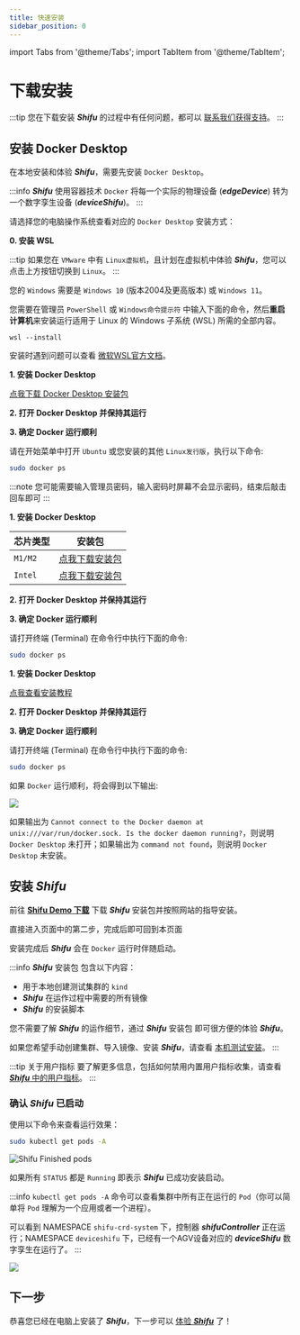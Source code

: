 ```yaml
---
title: 快速安装
sidebar_position: 0
---
```


import Tabs from '@theme/Tabs';
import TabItem from '@theme/TabItem';

# 下载安装

:::tip
您在下载安装 ***Shifu*** 的过程中有任何问题，都可以 [联系我们获得支持](community/join.md)。
:::
## 安装 Docker Desktop

在本地安装和体验 ***Shifu***，需要先安装 `Docker Desktop`。

:::info
***Shifu*** 使用容器技术 `Docker` 将每一个实际的物理设备 (***edgeDevice***) 转为一个数字孪生设备 (***deviceShifu***)。
:::

请选择您的电脑操作系统查看对应的 `Docker Desktop` 安装方式：

<Tabs groupId="operating-systems">
<TabItem value="win" label="Windows(WSL)">

**0. 安装 WSL**

:::tip
如果您在 `VMware` 中有 `Linux虚拟机`，且计划在虚拟机中体验 ***Shifu***，您可以点击上方按钮切换到 `Linux`。
:::

您的 `Windows` 需要是 `Windows 10` (版本2004及更高版本) 或 `Windows 11`。

您需要在管理员 `PowerShell` 或 `Windows命令提示符` 中输入下面的命令，然后**重启计算机**来安装运行适用于 Linux 的 Windows 子系统 (WSL) 所需的全部内容。

```
wsl --install
```

安装时遇到问题可以查看 [微软WSL官方文档](https://docs.microsoft.com/zh-cn/windows/wsl/install)。

**1. 安装 Docker Desktop**

[点我下载 Docker Desktop 安装包](https://desktop.docker.com/win/main/amd64/Docker%20Desktop%20Installer.exe)

**2. 打开 Docker Desktop 并保持其运行**

**3. 确定 Docker 运行顺利**

请在开始菜单中打开 `Ubuntu` 或您安装的其他 `Linux发行版`，执行以下命令:

```bash
sudo docker ps
```

:::note
您可能需要输入管理员密码，输入密码时屏幕不会显示密码，结束后敲击回车即可
:::

</TabItem>
<TabItem value="mac" label="macOS">

**1. 安装 Docker Desktop**

| 芯片类型 | 安装包 |
|--|--|
| `M1/M2` | [点我下载安装包](https://desktop.docker.com/mac/main/arm64/Docker.dmg) |
| `Intel` | [点我下载安装包](https://desktop.docker.com/mac/main/amd64/Docker.dmg) |

**2. 打开 Docker Desktop 并保持其运行**

**3. 确定 Docker 运行顺利**

请打开终端 (Terminal) 在命令行中执行下面的命令:

```bash
sudo docker ps
```

</TabItem>
<TabItem value="linux" label="Linux">

**1. 安装 Docker Desktop**

[点我查看安装教程](https://docs.docker.com/desktop/install/linux-install/)

**2. 打开 Docker Desktop 并保持其运行**

**3. 确定 Docker 运行顺利**

请打开终端 (Terminal) 在命令行中执行下面的命令:

```bash
sudo docker ps
```

</TabItem>
</Tabs>

如果 `Docker` 运行顺利，将会得到以下输出:  

![](images/docker_run.png)

如果输出为 `Cannot connect to the Docker daemon at unix:///var/run/docker.sock. Is the docker daemon running?`，则说明 `Docker Desktop` 未打开；如果输出为 `command not found`，则说明 `Docker Desktop` 未安装。

## 安装 ***Shifu***

前往 [**Shifu Demo 下载**](https://shifu.run/disclaimer) 下载 ***Shifu*** 安装包并按照网站的指导安装。

直接进入页面中的第二步，完成后即可回到本页面

安装完成后 ***Shifu*** 会在 `Docker` 运行时伴随启动。

:::info
***Shifu*** 安装包 包含以下内容：

- 用于本地创建测试集群的 `kind`
- ***Shifu*** 在运作过程中需要的所有镜像
- ***Shifu*** 的安装脚本

您不需要了解 ***Shifu*** 的运作细节，通过 ***Shifu*** 安装包 即可很方便的体验 ***Shifu***。

如果您希望手动创建集群、导入镜像、安装 ***Shifu***，请查看 [本机测试安装](i18n\zh-Hans\docusaurus-plugin-content-docs\current\guides\install\install-shifu-dev.md)。
:::

:::tip 关于用户指标
要了解更多信息，包括如何禁用内置用户指标收集，请查看[***Shifu*** 中的用户指标](i18n\zh-Hans\docusaurus-plugin-content-docs\current\guides\relative-information\user-metrics.md)。
:::

### 确认 ***Shifu*** 已启动

使用以下命令来查看运行效果：

```bash
sudo kubectl get pods -A
```

![Shifu Finished pods](images/shifuFinishPods.png)

如果所有 `STATUS` 都是 `Running` 即表示 ***Shifu*** 已成功安装启动。

:::info
`kubectl get pods -A` 命令可以查看集群中所有正在运行的 `Pod`（你可以简单将 `Pod` 理解为一个应用或者一个进程）。

可以看到 NAMESPACE `shifu-crd-system` 下，控制器 ***shifuController*** 正在运行；NAMESPACE `deviceshifu` 下，已经有一个AGV设备对应的 ***deviceShifu*** 数字孪生在运行了。
:::

![](./images-cluster/cluster-1-zh.png)

## 下一步

恭喜您已经在电脑上安装了 ***Shifu***，下一步可以 [体验 ***Shifu***](./demo-try.md) 了！

